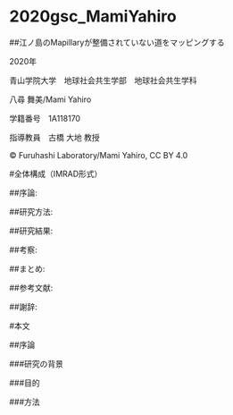 # 2020gsc_MamiYahiro
##江ノ島のMapillaryが整備されていない道をマッピングする


2020年

青山学院大学　地球社会共生学部　地球社会共生学科

八尋 舞美/Mami Yahiro

学籍番号　1A118170

指導教員　古橋 大地 教授

© Furuhashi Laboratory/Mami Yahiro, CC BY 4.0

#全体構成（IMRAD形式）

##序論:


##研究方法:


##研究結果:


##考察:


##まとめ:


##参考文献:

##謝辞:



#本文

##序論

###研究の背景

###目的

###方法
